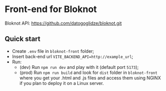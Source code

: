# Front-end for Bloknot

Bloknot API: https://github.com/datogoglidze/bloknot.git

## Quick start
 * Create `.env` file in `bloknot-front` folder;
 * Insert back-end url `VITE_BACKEND_API=http://example_url`;
 * Run:
   * (dev) Run `npm run dev` and play with it (default port `5173`);
   * (prod) Run `npm run build` and look for `dist` folder in `bloknot-front` where you get your .html and .js files and access them using NGINX if you plan to deploy it on a Linux server.

